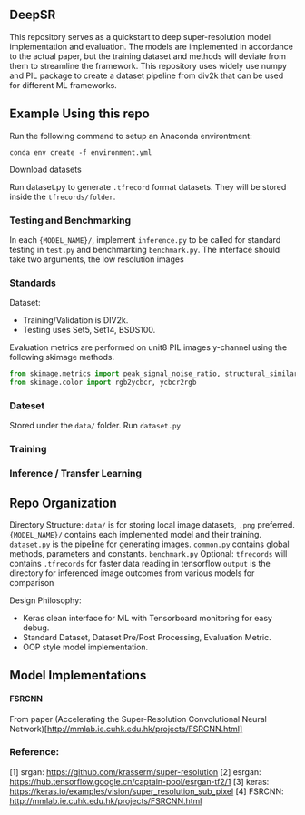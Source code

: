 ## DeepSR 
This repository serves as a quickstart to deep super-resolution model implementation and evaluation. The models are implemented in accordance to the actual paper, but the training dataset and methods will deviate from them to streamline the framework. This repository uses widely use numpy and PIL package to create a dataset pipeline from div2k that can be used for different ML frameworks. 


## Example Using this repo
Run the following command to setup an Anaconda environtment: 
```
conda env create -f environment.yml
```
Download datasets 

Run dataset.py to generate ```.tfrecord``` format datasets. They will be stored inside the ```tfrecords/folder```. 


### Testing and Benchmarking
In each ```{MODEL_NAME}/```, implement ```inference.py``` to be called for standard testing in ```test.py``` and benchmarking ```benchmark.py```. The interface should take two arguments,  the low resolution images

### Standards
Dataset: 
- Training/Validation is DIV2k. 
- Testing uses Set5, Set14, BSDS100.

Evaluation metrics are performed on unit8 PIL images y-channel using the following skimage methods. 
```python
from skimage.metrics import peak_signal_noise_ratio, structural_similarity
from skimage.color import rgb2ycbcr, ycbcr2rgb
```

### Dateset 
Stored under the ```data/``` folder. 
Run ```dataset.py```


### Training 

### Inference / Transfer Learning




## Repo Organization
Directory Structure: 
```data/``` is for storing local image datasets, ```.png``` preferred.
```{MODEL_NAME}/``` contains each implemented model and their training.
```dataset.py``` is the pipeline for generating images.
```common.py``` contains global methods, parameters and constants. 
```benchmark.py``` 
Optional: 
```tfrecords``` will contains ```.tfrecords``` for faster data reading in tensorflow 
```output``` is the directory for inferenced image outcomes from various models for comparison

Design Philosophy: 
- Keras clean interface for ML with Tensorboard monitoring for easy debug.
- Standard Dataset, Dataset Pre/Post Processing, Evaluation Metric.
- OOP style model implementation.

## Model Implementations 
#### FSRCNN
From paper (Accelerating the Super-Resolution Convolutional Neural Network)[http://mmlab.ie.cuhk.edu.hk/projects/FSRCNN.html]






### Reference: 
[1] srgan: https://github.com/krasserm/super-resolution
[2] esrgan: https://hub.tensorflow.google.cn/captain-pool/esrgan-tf2/1
[3] keras: https://keras.io/examples/vision/super_resolution_sub_pixel
[4] FSRCNN: http://mmlab.ie.cuhk.edu.hk/projects/FSRCNN.html
